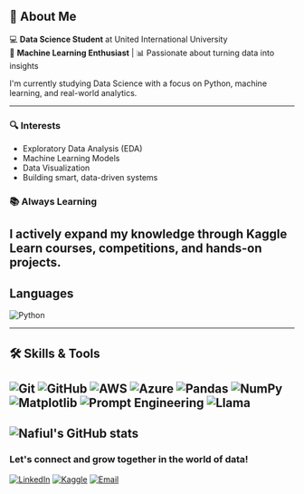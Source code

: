 ## 👋 About Me

💻 **Data Science Student** at United International University  
🧠 **Machine Learning Enthusiast** | 📊 Passionate about turning data into insights

I'm currently studying Data Science with a focus on Python, machine learning, and real-world analytics.

---

### 🔍 Interests
- Exploratory Data Analysis (EDA)
- Machine Learning Models
- Data Visualization
- Building smart, data-driven systems

### 📚 Always Learning
I actively expand my knowledge through Kaggle Learn courses, competitions, and hands-on projects.
---

## Languages 
![Python](https://img.shields.io/badge/python-3776AB?style=flat&logo=python&logoColor=white)

---
## 🛠️ Skills & Tools

![Git](https://img.shields.io/badge/Git-F05032?style=flat&logo=git&logoColor=white)
![GitHub](https://img.shields.io/badge/GitHub-181717?style=flat&logo=github&logoColor=white)
![AWS](https://img.shields.io/badge/AWS-232F3E?style=flat&logo=amazon-aws&logoColor=white)
![Azure](https://img.shields.io/badge/Azure-0078D4?style=flat&logo=microsoft-azure&logoColor=white)
![Pandas](https://img.shields.io/badge/Pandas-150458?style=flat&logo=pandas&logoColor=white)
![NumPy](https://img.shields.io/badge/NumPy-013243?style=flat&logo=numpy&logoColor=white)
![Matplotlib](https://img.shields.io/badge/Matplotlib-11557C?style=flat&logo=matplotlib&logoColor=white)
![Prompt Engineering](https://img.shields.io/badge/Prompt%20Engineering-6A5ACD?style=flat&logo=OpenAI&logoColor=white)
![Llama](https://img.shields.io/badge/Llama-AI-7B1FA2?style=flat&logo=meta&logoColor=white)
---


![Nafiul's GitHub stats](https://github-readme-stats.vercel.app/api?username=Nafiul-Islam-DS&show_icons=true&theme=radical)
---
### **Let's connect and grow together in the world of data!**
[![LinkedIn](https://img.shields.io/badge/LinkedIn-blue?style=flat&logo=linkedin)](https://www.linkedin.com/in/nafiul-islam-739359279/)
[![Kaggle](https://img.shields.io/badge/Kaggle-20beff?style=flat&logo=kaggle&logoColor=white)](https://www.kaggle.com/nafiulislam490)
[![Email](https://img.shields.io/badge/Email-red?style=flat&logo=gmail&logoColor=white)](mailto:nafiulislammmm@gmail.com)


